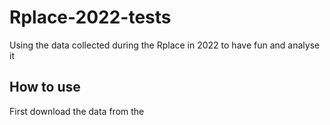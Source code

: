 # Rplace-2022-tests

Using the data collected during the Rplace in 2022 to have fun and analyse it

## How to use

First download the data from the

